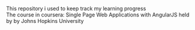 This repository i used to keep track my learning progress <br/>
The course in coursera: Single Page Web Applications with AngularJS held by by Johns Hopkins University


